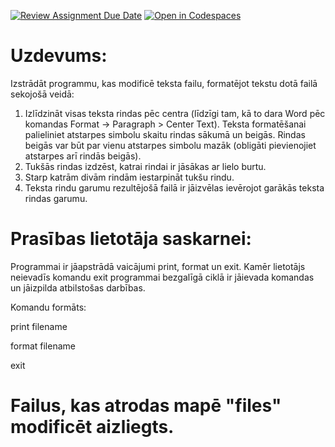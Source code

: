 [![Review Assignment Due Date](https://classroom.github.com/assets/deadline-readme-button-24ddc0f5d75046c5622901739e7c5dd533143b0c8e959d652212380cedb1ea36.svg)](https://classroom.github.com/a/SwJIGkWs)
[![Open in Codespaces](https://classroom.github.com/assets/launch-codespace-7f7980b617ed060a017424585567c406b6ee15c891e84e1186181d67ecf80aa0.svg)](https://classroom.github.com/open-in-codespaces?assignment_repo_id=14154699)
# Uzdevums:
Izstrādāt programmu, kas modificē teksta failu, formatējot tekstu dotā failā sekojošā veidā:  
1) Izlīdzināt visas teksta rindas pēc centra (līdzīgi tam, kā to dara Word pēc komandas Format -> Paragraph  > Center Text). Teksta formatēšanai palieliniet atstarpes simbolu skaitu rindas sākumā un beigās. Rindas beigās var būt par vienu atstarpes simbolu mazāk (obligāti pievienojiet atstarpes arī rindās beigās).
2) Tukšās rindas izdzēst, katrai rindai ir jāsākas ar lielo burtu.
3) Starp katrām divām rindām iestarpināt tukšu rindu.
4) Teksta rindu garumu rezultējošā failā ir jāizvēlas ievērojot garākās teksta rindas garumu.

# Prasības lietotāja saskarnei:
Programmai ir jāapstrādā vaicājumi print, format un exit. Kamēr lietotājs neievadīs komandu exit programmai bezgalīgā ciklā ir jāievada komandas un jāizpilda atbilstošas darbības.

Komandu formāts:

print filename

format filename

exit

# Failus, kas atrodas mapē "files" modificēt aizliegts.